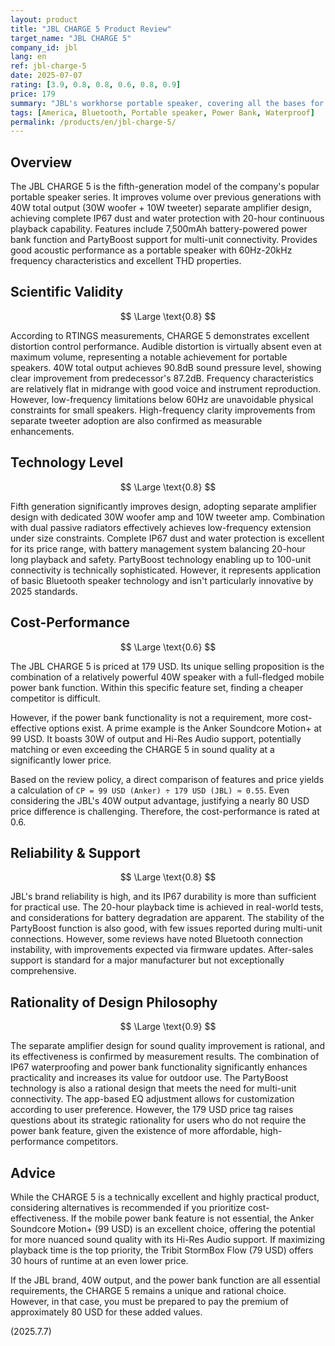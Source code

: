 ```yaml
---
layout: product
title: "JBL CHARGE 5 Product Review"
target_name: "JBL CHARGE 5"
company_id: jbl
lang: en
ref: jbl-charge-5
date: 2025-07-07
rating: [3.9, 0.8, 0.8, 0.6, 0.8, 0.9]
price: 179
summary: "JBL's workhorse portable speaker, covering all the bases for outdoor use with 40W total output, IP67 dust/water protection, 20-hour playback, and a power bank feature. While its acoustic performance is solid, the 179 USD price may feel steep for users who don't need the power bank, as strong, more affordable competitors challenge its value proposition."
tags: [America, Bluetooth, Portable speaker, Power Bank, Waterproof]
permalink: /products/en/jbl-charge-5/
---
```

## Overview

The JBL CHARGE 5 is the fifth-generation model of the company's popular portable speaker series. It improves volume over previous generations with 40W total output (30W woofer + 10W tweeter) separate amplifier design, achieving complete IP67 dust and water protection with 20-hour continuous playback capability. Features include 7,500mAh battery-powered power bank function and PartyBoost support for multi-unit connectivity. Provides good acoustic performance as a portable speaker with 60Hz-20kHz frequency characteristics and excellent THD properties.

## Scientific Validity

$$ \Large \text{0.8} $$

According to RTINGS measurements, CHARGE 5 demonstrates excellent distortion control performance. Audible distortion is virtually absent even at maximum volume, representing a notable achievement for portable speakers. 40W total output achieves 90.8dB sound pressure level, showing clear improvement from predecessor's 87.2dB. Frequency characteristics are relatively flat in midrange with good voice and instrument reproduction. However, low-frequency limitations below 60Hz are unavoidable physical constraints for small speakers. High-frequency clarity improvements from separate tweeter adoption are also confirmed as measurable enhancements.

## Technology Level

$$ \Large \text{0.8} $$

Fifth generation significantly improves design, adopting separate amplifier design with dedicated 30W woofer amp and 10W tweeter amp. Combination with dual passive radiators effectively achieves low-frequency extension under size constraints. Complete IP67 dust and water protection is excellent for its price range, with battery management system balancing 20-hour long playback and safety. PartyBoost technology enabling up to 100-unit connectivity is technically sophisticated. However, it represents application of basic Bluetooth speaker technology and isn't particularly innovative by 2025 standards.

## Cost-Performance

$$ \Large \text{0.6} $$

The JBL CHARGE 5 is priced at 179 USD. Its unique selling proposition is the combination of a relatively powerful 40W speaker with a full-fledged mobile power bank function. Within this specific feature set, finding a cheaper competitor is difficult.

However, if the power bank functionality is not a requirement, more cost-effective options exist. A prime example is the Anker Soundcore Motion+ at 99 USD. It boasts 30W of output and Hi-Res Audio support, potentially matching or even exceeding the CHARGE 5 in sound quality at a significantly lower price.

Based on the review policy, a direct comparison of features and price yields a calculation of `CP = 99 USD (Anker) ÷ 179 USD (JBL) ≈ 0.55`. Even considering the JBL's 40W output advantage, justifying a nearly 80 USD price difference is challenging. Therefore, the cost-performance is rated at 0.6.

## Reliability & Support

$$ \Large \text{0.8} $$

JBL's brand reliability is high, and its IP67 durability is more than sufficient for practical use. The 20-hour playback time is achieved in real-world tests, and considerations for battery degradation are apparent. The stability of the PartyBoost function is also good, with few issues reported during multi-unit connections. However, some reviews have noted Bluetooth connection instability, with improvements expected via firmware updates. After-sales support is standard for a major manufacturer but not exceptionally comprehensive.

## Rationality of Design Philosophy

$$ \Large \text{0.9} $$

The separate amplifier design for sound quality improvement is rational, and its effectiveness is confirmed by measurement results. The combination of IP67 waterproofing and power bank functionality significantly enhances practicality and increases its value for outdoor use. The PartyBoost technology is also a rational design that meets the need for multi-unit connectivity. The app-based EQ adjustment allows for customization according to user preference. However, the 179 USD price tag raises questions about its strategic rationality for users who do not require the power bank feature, given the existence of more affordable, high-performance competitors.

## Advice

While the CHARGE 5 is a technically excellent and highly practical product, considering alternatives is recommended if you prioritize cost-effectiveness. If the mobile power bank feature is not essential, the Anker Soundcore Motion+ (99 USD) is an excellent choice, offering the potential for more nuanced sound quality with its Hi-Res Audio support. If maximizing playback time is the top priority, the Tribit StormBox Flow (79 USD) offers 30 hours of runtime at an even lower price.

If the JBL brand, 40W output, and the power bank function are all essential requirements, the CHARGE 5 remains a unique and rational choice. However, in that case, you must be prepared to pay the premium of approximately 80 USD for these added values.

(2025.7.7)